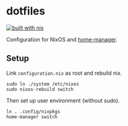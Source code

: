 # dotfiles
[![built with nix](https://builtwithnix.org/badge.svg)](https://builtwithnix.org)

Configuration for NixOS and [home-manager](https://github.com/rycee/home-manager).

## Setup

Link `configuration.nix` as root and rebuild nix.
```
sudo ln ./system /etc/nixos
sudo nixos-rebuild switch
```

Then set up user environment (without sudo).

```
ln . .config/nixpkgs
home-manager switch
```
